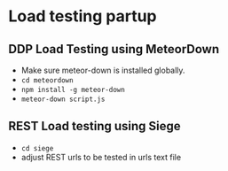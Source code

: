 # Load testing partup


## DDP Load Testing using MeteorDown

- Make sure meteor-down is installed globally. 
- `cd meteordown`
- `npm install -g meteor-down`
- `meteor-down script.js`

## REST Load testing using Siege

- `cd siege`
- adjust REST urls to be tested in urls text file
